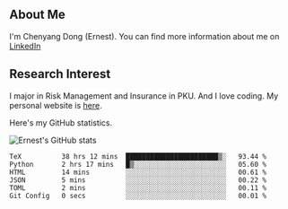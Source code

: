 ## About Me

I'm Chenyang Dong (Ernest). You can find more information about me on [LinkedIn](https://www.linkedin.com/in/%E6%99%A8%E9%98%B3-%E8%91%A3-918ab41b4/)

## Research Interest

I major in Risk Management and Insurance in PKU. And I love coding. My personal website is [here](https://ernestdong.github.io).

Here's my GitHub statistics.

![Ernest's GitHub stats](https://github-readme-stats.vercel.app/api?username=ErnestDong&show_icons=true?count_private=true)

<!--START_SECTION:waka-->

```text
TeX          38 hrs 12 mins  ███████████████████████▒░   93.44 %
Python       2 hrs 17 mins   █▒░░░░░░░░░░░░░░░░░░░░░░░   05.60 %
HTML         14 mins         ░░░░░░░░░░░░░░░░░░░░░░░░░   00.61 %
JSON         5 mins          ░░░░░░░░░░░░░░░░░░░░░░░░░   00.22 %
TOML         2 mins          ░░░░░░░░░░░░░░░░░░░░░░░░░   00.11 %
Git Config   0 secs          ░░░░░░░░░░░░░░░░░░░░░░░░░   00.01 %
```

<!--END_SECTION:waka-->
